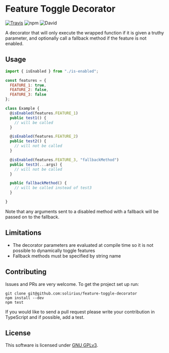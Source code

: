 
Feature Toggle Decorator
=========================
[![Travis](https://img.shields.io/travis/solirius/feature-toggle-decorator.svg?style=flat-square)](https://travis-ci.org/solirius/feature-toggle-decorator) ![npm](https://img.shields.io/npm/v/feature-toggle-decorator.svg?style=flat-square) ![David](https://img.shields.io/david/solirius/feature-toggle-decorator.svg?style=flat-square)

A decorator that will only execute the wrapped function if it is given a truthy parameter, and optionally call a fallback method if the feature is not enabled. 

## Usage

```javascript 
import { isEnabled } from "./is-enabled";

const features = {
  FEATURE_1: true,
  FEATURE_2: false,
  FEATURE_3: false
};

class Example {
  @isEnabled(features.FEATURE_1)
  public test1() {
    // will be called
  }

  @isEnabled(features.FEATURE_2)
  public test2() {
    // will not be called
  }

  @isEnabled(features.FEATURE_3, "fallbackMethod")
  public test3(...args) {
    // will not be called
  }

  public fallbackMethod() {
    // will be called instead of test3
  }

}
```

Note that any arguments sent to a disabled method with a fallback will be passed on to the fallback.

## Limitations

- The decorator parameters are evaluated at compile time so it is not possible to dynamically toggle features
- Fallback methods must be specified by string name

## Contributing

Issues and PRs are very welcome. To get the project set up run:

```
git clone git@github.com:solirius/feature-toggle-decorator
npm install --dev
npm test
```

If you would like to send a pull request please write your contribution in TypeScript and if possible, add a test.

## License

This software is licensed under [GNU GPLv3](https://www.gnu.org/licenses/gpl-3.0.en.html).

